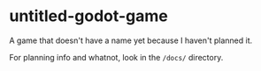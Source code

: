 # untitled-godot-game

A game that doesn't have a name yet because I haven't planned it.

For planning info and whatnot, look in the `/docs/` directory.
